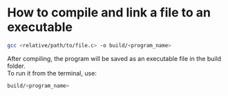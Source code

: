 # How to compile and link a file to an executable

```bash
gcc <relative/path/to/file.c> -o build/<program_name>
```

After compiling, the program will be saved as an executable file in the build folder.  
To run it from the terminal, use:

```bash
build/<program_name>
```